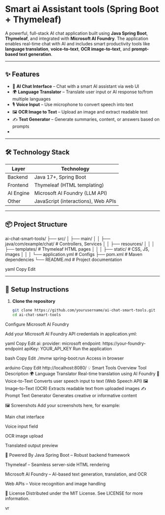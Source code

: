 # Smart ai Assistant tools (Spring Boot + Thymeleaf)

A powerful, full-stack AI chat application built using **Java Spring Boot**, **Thymeleaf**, and integrated with **Microsoft AI Foundry**. The application enables real-time chat with AI and includes smart productivity tools like **language translation**, **voice-to-text**, **OCR image-to-text**, and **prompt-based text generation**.

---

## ✨ Features

- 💬 **AI Chat Interface** – Chat with a smart AI assistant via web UI
- 🌍 **Language Translator** – Translate user input or AI response to/from multiple languages
- 🎙️ **Voice Input** – Use microphone to convert speech into text
- 🖼️ **OCR Image to Text** – Upload an image and extract readable text
- ✍️ **Text Generator** – Generate summaries, content, or answers based on prompts
- 

---

## 🛠️ Technology Stack

| Layer        | Technology                      |
|--------------|----------------------------------|
| Backend      | Java 17+, Spring Boot            |
| Frontend     | Thymeleaf (HTML templating)      |
| AI Engine    | Microsoft AI Foundry (LLM API)   |
| Other        | JavaScript (interactions), Web APIs|

---

## 📦 Project Structure

ai-chat-smart-tools/
├── src/
│ ├── main/
│ │ ├── java/com/example/chat/ # Controllers, Services
│ │ ├── resources/
│ │ │ ├── templates/ # Thymeleaf HTML pages
│ │ │ ├── static/ # CSS, JS, images
│ │ │ └── application.yml # Configs
├── pom.xml # Maven dependencies
└── README.md # Project documentation


yaml
Copy
Edit

---

## 🔧 Setup Instructions

1. **Clone the repository**
   ```bash
   git clone https://github.com/yourusername/ai-chat-smart-tools.git
   cd ai-chat-smart-tools
Configure Microsoft AI Foundry

Add your Microsoft AI Foundry API credentials in application.yml:

yaml
Copy
Edit
ai:
  provider: microsoft
  endpoint: https://your-foundry-endpoint
  apiKey: YOUR_API_KEY
Run the application

bash
Copy
Edit
./mvnw spring-boot:run
Access in browser

arduino
Copy
Edit
http://localhost:8080/
💡 Smart Tools Overview
Tool	Description
🌍 Language Translator	Real-time translation using AI Foundry
🎤 Voice-to-Text	Converts user speech input to text (Web Speech API)
🖼️ Image-to-Text (OCR)	Extracts readable text from uploaded images
✍️ Prompt Text Generator	Generates creative or informative content

🖼️ Screenshots
Add your screenshots here, for example:

Main chat interface

Voice input field

OCR image upload

Translated output preview

🧠 Powered By
Java Spring Boot – Robust backend framework

Thymeleaf – Seamless server-side HTML rendering

Microsoft AI Foundry – AI-based text generation, translation, and OCR

Web APIs – Voice recognition and image handling

📄 License
Distributed under the MIT License. See LICENSE for more information.

vr